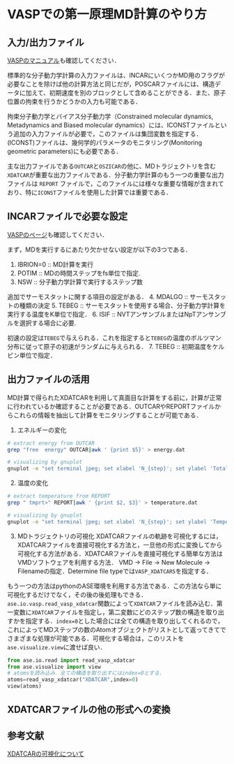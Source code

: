

# VASPでの第一原理MD計算のやり方

## 入力/出力ファイル
[VASPのマニュアル](https://www.vasp.at/wiki/index.php/Category:Molecular_dynamics)も確認してください．

標準的な分子動力学計算の入力ファイルは、INCARにいくつかMD用のフラグが必要なことを除けば他の計算方法と同じだが，POSCARファイルには、構造データに加えて、初期速度を別のブロックとして含めることができる．また、原子位置の拘束を行うかどうかの入力も可能である．

拘束分子動力学とバイアス分子動力学（Constrained molecular dynamics, Metadynamics and Biased molecular dynamics）には、ICONSTファイルという追加の入力ファイルが必要で，このファイルは集団変数を指定する．(ICONST)ファイルは、幾何学的パラメータのモニタリング(Monitoring geometric parameters)にも必要である．

主な出力ファイルである`OUTCAR`と`OSZICAR`の他に、MDトラジェクトリを含む`XDATCAR`が重要な出力ファイルである．分子動力学計算のもう一つの重要な出力ファイルは `REPORT` ファイルで，このファイルには様々な重要な情報が含まれており、特に`ICONST`ファイルを使用した計算では重要である．


## INCARファイルで必要な設定
[VASPのページ](https://www.vasp.at/wiki/index.php/Molecular_dynamics_calculations)も確認してください．

まず，MDを実行するにあたり欠かせない設定が以下の3つである．
1. IBRION=0 :: MD計算を実行
2. POTIM    :: MDの時間ステップをfs単位で指定.
3. NSW      :: 分子動力学計算で実行するステップ数 

追加でサーモスタットに関する項目の設定がある．
4. MDALGO   :: サーモスタットの種類の決定
5. TEBEG    :: サーモスタットを使用する場合、分子動力学計算を実行する温度をK単位で指定． 
6. ISIF     :: NVTアンサンブルまたはNpTアンサンブルを選択する場合に必要.

初速の設定は`TEBEG`で与えられる．これを指定すると`TEBEG`の温度のボルツマン分布に従って原子の初速がランダムに与えられる．
7. TEBEG    :: 初期温度をケルビン単位で指定．


## 出力ファイルの活用
MD計算で得られたXDATCARを利用して真面目な計算をする前に，計算が正常に行われているか確認することが必要である．OUTCARやREPORTファイルからこれらの情報を抽出して計算をモニタリングすることが可能である．

1. エネルギーの変化

```bash
# extract energy from OUTCAR 
grep "free  energy" OUTCAR|awk ' {print $5}' > energy.dat

# visualizing by gnuplot
gnuplot -e "set terminal jpeg; set xlabel 'N_{step}'; set ylabel 'Total energy (eV/cell)';set style data lines; plot 'energy.dat'" > energy.jpg
```

2. 温度の変化

```bash
# extract temperature from REPORT
grep " tmprt>" REPORT|awk ' {print $2, $3}' > temperature.dat

# visualizing by gnuplot
gnuplot -e "set terminal jpeg; set xlabel 'N_{step}'; set ylabel 'Temperature (K)';set style data lines; plot 'temperature.dat' u 0:2" > temperature.jpg
```

3. MDトラジェクトリの可視化
XDATCARファイルの軌跡を可視化するには，XDATCARファイルを直接可視化する方法と，一旦他の形式に変換してから可視化する方法がある．XDATCARファイルを直接可視化する簡単な方法はVMDソフトウェアを利用する方法．
VMD → File → New Molecule → Filenameの指定．Determine file typeでは`VASP_XDATCAR5`を指定する．


もう一つの方法はpythonのASE環境を利用する方法である．この方法なら単に可視化するだけでなく，その後の後処理もできる．`ase.io.vasp.read_vasp_xdatcar`関数によって`XDATCAR`ファイルを読み込む．第一変数に`XDATCAR`ファイルを指定し，第二変数にどのステップ数の構造を取り出すかを指定する．`index=0`とした場合には全ての構造を取り出してくれるので，これによってMDステップの数のAtomオブジェクトがリストとして返ってきてでさまざまな処理が可能である．可視化する場合は，このリストを`ase.visualize.view`に渡せば良い．

```python
from ase.io.read import read_vasp_xdatcar
from ase.visualize import view
# atomsを読み込み．全ての構造を取り出すにはindex=0とする．
atoms=read_vasp_xdatcar("XDATCAR",index=0)
view(atoms)
```


## XDATCARファイルの他の形式への変換



## 参考文献
[XDATCARの可視化について](https://mattermodeling.stackexchange.com/questions/3589/how-can-i-visualize-the-trajectory-of-a-vasp-simulation)